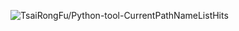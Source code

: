 ![TsaiRongFu/Python-tool-CurrentPathNameListHits](https://hits.seeyoufarm.com/api/count/incr/badge.svg?url=https%3A%2F%2Fgithub.com%2FTsaiRongFu%2FPython-tool-CurrentPathNameList&count_bg=%23F919F5&title_bg=%23585757&icon=linux.svg&icon_color=%23E7E7E7&title=hits&edge_flat=false)